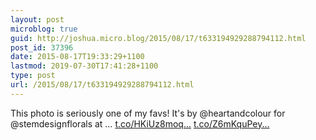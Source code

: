 ```yaml
---
layout: post
microblog: true
guid: http://joshua.micro.blog/2015/08/17/t633194929288794112.html
post_id: 37396
date: 2015-08-17T19:33:29+1100
lastmod: 2019-07-30T17:41:28+1100
type: post
url: /2015/08/17/t633194929288794112.html
---
```

This photo is seriously one of my favs! It's by @heartandcolour for @stemdesignflorals at … [t.co/HKiUz8moq...](http://t.co/HKiUz8moqc) [t.co/Z6mKquPey...](http://t.co/Z6mKquPeyu)
